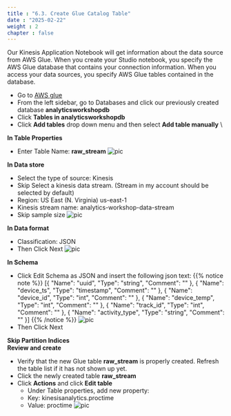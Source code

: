```yaml
---
title : "6.3. Create Glue Catalog Table"
date : "2025-02-22"
weight : 2
chapter : false
---
```

Our Kinesis Application Notebook will get information about the data source from AWS Glue. When you create your Studio notebook, you specify the AWS Glue database that contains your connection information. When you access your data sources, you specify AWS Glue tables contained in the database.
- Go to [AWS glue](https://console.aws.amazon.com/glue/home?region=us-east-1)
- From the left sidebar, go to Databases and click our previously created database **analyticsworkshopdb**
- Click **Tables in analyticsworkshopdb**
- Click **Add tables** drop down menu and then select **Add table manually** \

**In Table Properties**
- Enter Table Name: **raw_stream**
![pic](/anworkshopaws/images/6-analyzewithkinesis/5.png)

**In Data store**
- Select the type of source: Kinesis
- Skip Select a kinesis data stream. (Stream in my account should be selected by default)
- Region: US East (N. Virginia) us-east-1
- Kinesis stream name: analytics-workshop-data-stream
- Skip sample size
![pic](/anworkshopaws/images/6-analyzewithkinesis/6.png)

**In Data format**
- Classification: JSON
- Then Click Next
![pic](/anworkshopaws/images/6-analyzewithkinesis/7.png)

**In Schema**
- Click Edit Schema as JSON and insert the following json text:
      {{% notice note %}}
      [{
         "Name": "uuid",
         "Type": "string",
         "Comment": ""
      },
      {
         "Name": "device_ts",
         "Type": "timestamp",
         "Comment": ""
      },
      {
         "Name": "device_id",
         "Type": "int",
         "Comment": ""
      },
      {
         "Name": "device_temp",
         "Type": "int",
         "Comment": ""
      },
      {
         "Name": "track_id",
         "Type": "int",
         "Comment": ""
      },
      {
         "Name": "activity_type",
         "Type": "string",
         "Comment": ""
      }]
      {{% /notice %}}
![pic](/anworkshopaws/images/6-analyzewithkinesis/8.png)
- Then Click Next

**Skip Partition Indices** \
**Review and create**

- Verify that the new Glue table **raw_stream** is properly created. Refresh the table list if it has not shown up yet.
- Click the newly created table **raw_stream**
- Click **Actions** and click **Edit table**
   - Under Table properties, add new property:
   - Key: kinesisanalytics.proctime
   - Value: proctime
![pic](/anworkshopaws/images/6-analyzewithkinesis/9.png)